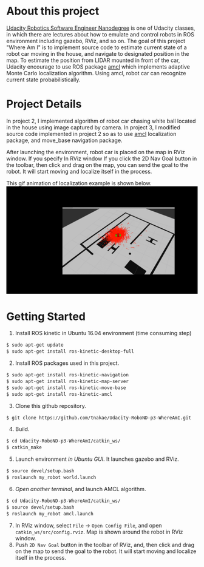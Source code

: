# About this project
[Udacity Robotics Software Engineer Nanodegree](https://www.udacity.com/course/robotics-software-engineer--nd209)
is one of Udacity classes, in which there are lectures about how to emulate
and control robots in ROS environment including gazebo, RViz, and so on.
The goal of this project "Where Am I" is to implement source code to estimate
current state of a robot car moving in the house, and navigate to designated
position in the map. To estimate the position from LIDAR mounted in front of
the car, Udacity encourage to use ROS package [amcl](http://wiki.ros.org/amcl)
which implements adaptive Monte Carlo localization algorithm. Using amcl,
robot car can recognize current state probabilistically.

# Project Details
In project 2, I implemented algorithm of robot car chasing white ball
located in the house using image captured by camera. In project 3, I modified
source code implemented in project 2 so as to use [amcl](http://wiki.ros.org/move_base)
localization package, and move_base navigation package.

After launching the environment, robot car is placed on the map in RViz window.
If you specify In RViz window If you click the 2D Nav Goal button in the toolbar,
then click and drag on the map, you can send the goal to the robot.
It will start moving and localize itself in the process.

This gif animation of localization example is shown below.
![RViz Screenshot Movie](images/movie_AMCL.gif)

# Getting Started
1. Install ROS kinetic in Ubuntu 16.04 environment (time consuming step)
``` bash
$ sudo apt-get update
$ sudo apt-get install ros-kinetic-desktop-full
```
2. Install ROS packages used in this project.
``` bash
$ sudo apt-get install ros-kinetic-navigation
$ sudo apt-get install ros-kinetic-map-server
$ sudo apt-get install ros-kinetic-move-base
$ sudo apt-get install ros-kinetic-amcl
```
3. Clone this github repository.
``` bash
$ git clone https://github.com/tnakae/Udacity-RoboND-p3-WhereAmI.git
```
4. Build.
``` bash
$ cd Udacity-RoboND-p3-WhereAmI/catkin_ws/
$ catkin_make
```
5. Launch environment *in Ubuntu GUI*. It launches gazebo and RViz.
``` bash
$ source devel/setup.bash
$ roslaunch my_robot world.launch
```
6. *Open another terminal*, and launch AMCL algorithm.
``` bash
$ cd Udacity-RoboND-p3-WhereAmI/catkin_ws/
$ source devel/setup.bash
$ roslaunch my_robot amcl.launch
```
7. In RViz window, select `File` -> `Open Config File`, and open
`catkin_ws/src/config.rviz`. Map is shown around the robot in RViz window.
8. Push `2D Nav Goal` button in the toolbar of RViz, and, then click and
drag on the map to send the goal to the robot.
It will start moving and localize itself in the process.
